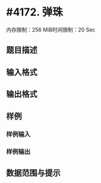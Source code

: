 # #4172. 弹珠

内存限制：256 MiB时间限制：20 Sec

## 题目描述

## 输入格式

## 输出格式

## 样例

### 样例输入

### 样例输出

## 数据范围与提示
